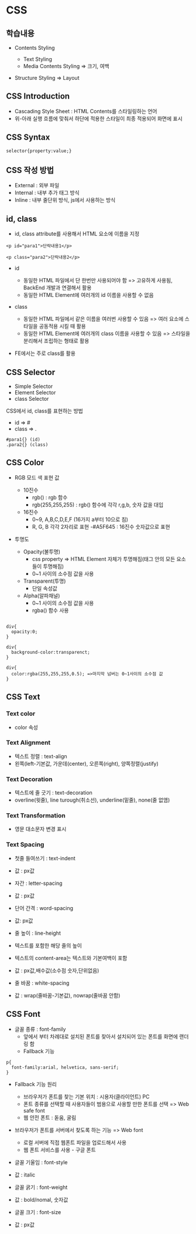 # CSS

## 학습내용

- Contents Styling

  - Text Styling
  - Media Contents Styling => 크기, 여백

- Structure Styling => Layout

## CSS Introduction

- Cascading Style Sheet : HTML Contents를 스타일링하는 언어
- 위-아래 실행 흐름에 맞춰서 하단에 적용한 스타일이 최종 적용되어 화면에 표시

## CSS Syntax

```
selector{property:value;}
```

## CSS 작성 방법

- External : 외부 파일
- Internal : 내부 추가 태그 방식
- Inline : 내부 줄단위 방식, js에서 사용하는 방식

## id, class

- id, class attribute를 사용해서 HTML 요소에 이름을 지정

```
<p id="para1">단락내용1</p>

<p class="para2">단락내용2</p>
```

- id
  - 동일한 HTML 파일에서 단 한번만 사용되어야 함 
    => 고유하게 사용됨, BackEnd 개발과 연결해서 활용
  - 동일한 HTML Element에 여러개의 id 이름을 사용할 수 없음

- class
  - 동일한 HTML 파일에서 같은 이름을 여러번 사용할 수 있음
    => 여러 요소에 스타일을 공동적용 시킬 때 활용
  - 동일한 HTML Element에 여러개의 class 이름을 사용할 수 있음
    => 스타일을 분리해서 조립하는 형태로 활용

- FE에서는 주로 class를 활용

## CSS Selector
- Simple Selector
- Element Selector
- class Selector

CSS에서 id, class를 표현하는 방법
- id => #
- class => .

```
#para1{} (id)
.para2{} (class)
```
## CSS Color

- RGB 모드 색 표현 값
  - 10진수
    - rgb() : rgb 함수 
    - rgb(255,255,255) : rgb() 함수에 각각 r,g,b, 숫자 값을 대입
  - 16진수
    - 0~9, A,B,C,D,E,F (16가지 a부터 10으로 침)
    - R, G, B 각각 2자리로 표현
    -#A5F645 : 16진수 숫자값으로 표현

- 투명도
  - Opacity(불투명)
    - css property => HTML Element 자체가 투명해짐(태그 안의 모든 요소들이 투명해짐)
    - 0~1 사이의 소수점 값을 사용
  - Transparent(투명)
    - 단일 속성값
  - Alpha(알파채널)
    - 0~1 사이의 소수점 값을 사용
    - rgba() 함수 사용

```

div{
  opacity:0;
}

div{
  background-color:transparenct;
}

div{
  color:rgba(255,255,255,0.5); =>마지막 넘버는 0~1사이의 소수점 값
}
```

## CSS Text

### Text color

- color 속성

### Text Alignment

- 텍스트 정렬 : text-align
- 왼쪽(left-기본값, 가운데(center), 오른쪽(right), 양쪽정렬(justify)

### Text Decoration

- 텍스트에 줄 긋기 : text-decoration
- overline(윗줄), line turough(취소선), underline(밑줄), none(줄 없앰)

### Text Transformation

- 영문 대소문자 변경 표시

### Text Spacing

- 첫줄 들여쓰기 : text-indent
- 값 : px값

- 자간 : letter-spacing
- 값 : px값

- 단어 간격 : word-spacing
- 값: px값

- 줄 높이 : line-height
- 텍스트를 포함한 해당 줄의 높이
- 텍스트의 content-area는 텍스트와 기본여백이 포함
- 값 : px값,배수값(소수점 숫자,단위없음)

- 줄 바꿈 : white-spacing
- 값 : wrap(줄바꿈-기본값), nowrap(줄바꿈 안함)

## CSS Font

- 글꼴 종류 : font-family
  - 앞에서 부터 차례대로 설치된 폰트를 찾아서 설치되어 있는 폰트를 화면에 랜더링 함
  - Fallback 기능 

```
p{
  font-family:arial, helvetica, sans-serif;
}
```
- Fallback 기능 원리
  - 브라우저가 폰트를 찾는 기본 위치 : 시용자(클라이언트) PC
  - 폰트 종류를 선택할 때 사용자들이 범용으로 사용할 만한 폰트를 선택 => Web safe font
  - 웹 안전 폰트 : 돋움, 굴림

- 브라우저가 폰트를 서버에서 찾도록 하는 기능 => Web font
  - 로컬 서버에 직접 웹폰트 파일을 업로드해서 사용
  - 웹 폰트 서비스를 사용 - 구글 폰트

- 글꼴 기울임 : font-style
- 값 : italic

- 글꼴 굵기 : font-weight
- 값 : bold/nomal, 숫자값

- 글꼴 크기 : font-size
- 값 : px값
